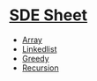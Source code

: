 # [SDE Sheet](https://takeuforward.org/interviews/strivers-sde-sheet-top-coding-interview-problems/)

- [Array](./Arrays/)
- [Linkedlist](./Linkedlist/)
- [Greedy](./Greedy/)
- [Recursion](./Recursion/)
